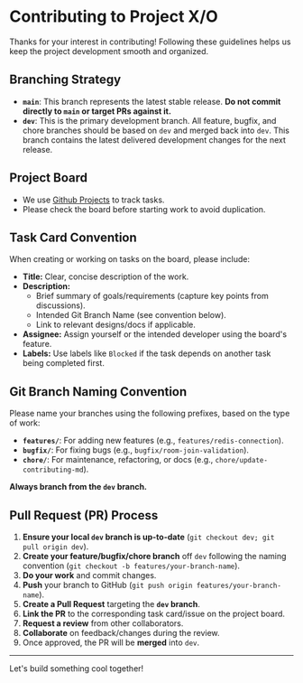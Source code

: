 # Contributing to Project X/O

Thanks for your interest in contributing! Following these guidelines helps us keep the project development smooth and organized.

## Branching Strategy

- **`main`**: This branch represents the latest stable release. **Do not commit directly to `main` or target PRs against it.**
- **`dev`**: This is the primary development branch. All feature, bugfix, and chore branches should be based on `dev` and merged back into `dev`. This branch contains the latest delivered development changes for the next release.

## Project Board

- We use [Github Projects](https://github.com/users/Aung-myat-min/projects/6) to track tasks.
- Please check the board before starting work to avoid duplication.

## Task Card Convention

When creating or working on tasks on the board, please include:

- **Title:** Clear, concise description of the work.
- **Description:**
  - Brief summary of goals/requirements (capture key points from discussions).
  - Intended Git Branch Name (see convention below).
  - Link to relevant designs/docs if applicable.
- **Assignee:** Assign yourself or the intended developer using the board's feature.
- **Labels:** Use labels like `Blocked` if the task depends on another task being completed first.

## Git Branch Naming Convention

Please name your branches using the following prefixes, based on the type of work:

- **`features/`**: For adding new features (e.g., `features/redis-connection`).
- **`bugfix/`**: For fixing bugs (e.g., `bugfix/room-join-validation`).
- **`chore/`**: For maintenance, refactoring, or docs (e.g., `chore/update-contributing-md`).

**Always branch from the `dev` branch.**

## Pull Request (PR) Process

1.  **Ensure your local `dev` branch is up-to-date** (`git checkout dev; git pull origin dev`).
2.  **Create your feature/bugfix/chore branch** off `dev` following the naming convention (`git checkout -b features/your-branch-name`).
3.  **Do your work** and commit changes.
4.  **Push** your branch to GitHub (`git push origin features/your-branch-name`).
5.  **Create a Pull Request** targeting the **`dev` branch**.
6.  **Link the PR** to the corresponding task card/issue on the project board.
7.  **Request a review** from other collaborators.
8.  **Collaborate** on feedback/changes during the review.
9.  Once approved, the PR will be **merged** into `dev`.

---

Let's build something cool together!
